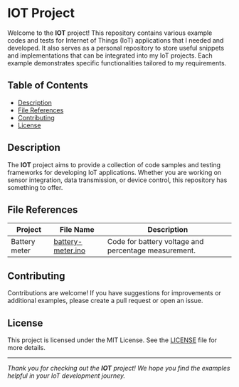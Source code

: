 # IOT Project

Welcome to the **IOT** project! This repository contains various example codes and tests for Internet of Things (IoT) applications that I needed and developed. It also serves as a personal repository to store useful snippets and implementations that can be integrated into my IoT projects. Each example demonstrates specific functionalities tailored to my requirements.

## Table of Contents

- [Description](#description)
- [File References](#file-references)
- [Contributing](#contributing)
- [License](#license)

## Description

The **IOT** project aims to provide a collection of code samples and testing frameworks for developing IoT applications. Whether you are working on sensor integration, data transmission, or device control, this repository has something to offer.

## File References

|Project| File Name | Description |
|--------------------------|--------------------------|----------------------------------------------|
|Battery meter | [battery-meter.ino](projetcs/battery-meter.ino) | Code for battery voltage and percentage measurement. |

## Contributing

Contributions are welcome! If you have suggestions for improvements or additional examples, please create a pull request or open an issue.

## License
This project is licensed under the MIT License. See the [LICENSE](LICENSE.md) file for more details.

<hr>


*Thank you for checking out the **IOT** project! We hope you find the examples helpful in your IoT development 
journey.*

<br>
